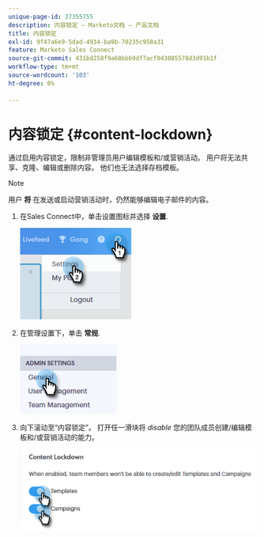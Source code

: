 ```yaml
---
unique-page-id: 37355755
description: 内容锁定 — Marketo文档 — 产品文档
title: 内容锁定
exl-id: 9f47a6e9-5dad-4934-ba9b-70235c958a31
feature: Marketo Sales Connect
source-git-commit: 431bd258f9a68bbb9df7acf043085578d3d91b1f
workflow-type: tm+mt
source-wordcount: '103'
ht-degree: 0%

---
```


# 内容锁定 {#content-lockdown}

通过启用内容锁定，限制非管理员用户编辑模板和/或营销活动。 用户将无法共享、克隆、编辑或删除内容。 他们也无法选择存档模板。

>[!NOTE]
>
>用户 **将** 在发送或启动营销活动时，仍然能够编辑电子邮件的内容。

1. 在Sales Connect中，单击设置图标并选择 **设置**.

   ![](assets/one-4.png)

1. 在管理设置下，单击 **常规**.

   ![](assets/two-4.png)

1. 向下滚动至“内容锁定”。 打开任一滑块将 _disable_ 您的团队成员创建/编辑模板和/或营销活动的能力。

   ![](assets/three-4.png)
